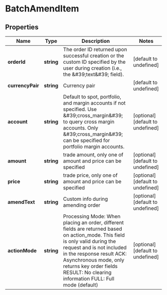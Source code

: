 # BatchAmendItem

## Properties

Name | Type | Description | Notes
------------ | ------------- | ------------- | -------------
**orderId** | **string** | The order ID returned upon successful creation or the custom ID specified by the user during creation (i.e., the \&#39;text\&#39; field). | [default to undefined]
**currencyPair** | **string** | Currency pair | [default to undefined]
**account** | **string** | Default to spot, portfolio, and margin accounts if not specified. Use \&#39;cross_margin\&#39; to query cross margin accounts. Only \&#39;cross_margin\&#39; can be specified for portfolio margin accounts. | [optional] [default to undefined]
**amount** | **string** | trade amount, only one of amount and price can be specified | [optional] [default to undefined]
**price** | **string** | trade price, only one of amount and price can be specified | [optional] [default to undefined]
**amendText** | **string** | Custom info during amending order | [optional] [default to undefined]
**actionMode** | **string** | Processing Mode: When placing an order, different fields are returned based on action_mode. This field is only valid during the request and is not included in the response result ACK: Asynchronous mode, only returns key order fields RESULT: No clearing information FULL: Full mode (default) | [optional] [default to undefined]

